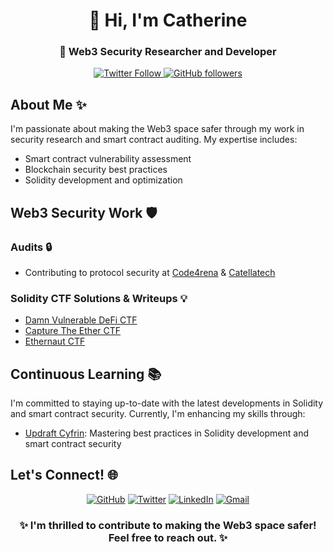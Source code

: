 <h1 align="center">👋 Hi, I'm Catherine</h1>
<h3 align="center">🔐 Web3 Security Researcher and Developer</h3>

<p align="center">
  <a href="https://twitter.com/cathemaverick" target="_blank">
    <img src="https://img.shields.io/twitter/follow/cathemaverick?style=social" alt="Twitter Follow" />
  </a>
  <a href="https://github.com/catherinee24" target="_blank">
    <img src="https://img.shields.io/github/followers/catherinee24?label=Follow&style=social" alt="GitHub followers" />
  </a>
</p>

## About Me ✨

I'm passionate about making the Web3 space safer through my work in security research and smart contract auditing. My expertise includes:

- Smart contract vulnerability assessment
- Blockchain security best practices
- Solidity development and optimization

## Web3 Security Work 🛡️

### Audits 🔒
- Contributing to protocol security at [Code4rena](https://code4rena.com/) & [Catellatech](https://catellatech.com)

### Solidity CTF Solutions & Writeups 💡
- [Damn Vulnerable DeFi CTF](https://github.com/catellaTech/DAMN-VULNERABLE-DEFI-CTF)
- [Capture The Ether CTF](https://github.com/catellaTech/CAPTURE-THE-ETHER-CTF)
- [Ethernaut CTF](https://github.com/catellaTech/ETHERNAUT-CTF)

## Continuous Learning 📚

I'm committed to staying up-to-date with the latest developments in Solidity and smart contract security. Currently, I'm enhancing my skills through:

- [Updraft Cyfrin](https://updraft.cyfrin.io/courses): Mastering best practices in Solidity development and smart contract security

## Let's Connect! 🌐

<p align="center">
  <a href="https://github.com/catherinee24" target="_blank"><img alt="GitHub" src="https://img.shields.io/badge/-@catherinee24-181717?style=flat-square&logo=GitHub&logoColor=white"></a>
  <a href="https://twitter.com/cathemaverick" target="_blank"><img alt="Twitter" src="https://img.shields.io/badge/-@cathemaverick-1DA1F2?style=flat-square&logo=Twitter&logoColor=white"></a>
  <a href="https://www.linkedin.com/in/web3-developer-catherine-mendes/" target="_blank"><img alt="LinkedIn" src="https://img.shields.io/badge/-Catherine_Mendes-0077B5?style=flat-square&logo=Linkedin&logoColor=white"></a>
  <a href="mailto:catherinemendez24@gmail.com" target="_blank"><img alt="Gmail" src="https://img.shields.io/badge/-catherinemendez24@gmail.com-D14836?style=flat-square&logo=Gmail&logoColor=white"></a>
</p>

<h3 align="center">✨ I'm thrilled to contribute to making the Web3 space safer! Feel free to reach out. ✨</h3>
